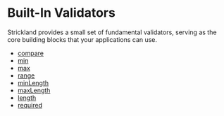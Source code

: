 # Built-In Validators

Strickland provides a small set of fundamental validators, serving as the core building blocks that
your applications can use.

* [compare](/docs/3-Validators/compare.md)
* [min](/docs/3-Validators/min.md)
* [max](/docs/3-Validators/max.md)
* [range](/docs/3-Validators/range.md)
* [minLength](/docs/3-Validators/minLength.md)
* [maxLength](/docs/3-Validators/maxLength.md)
* [length](/docs/3-Validators/length.md)
* [required](/docs/3-Validators/required.md)
